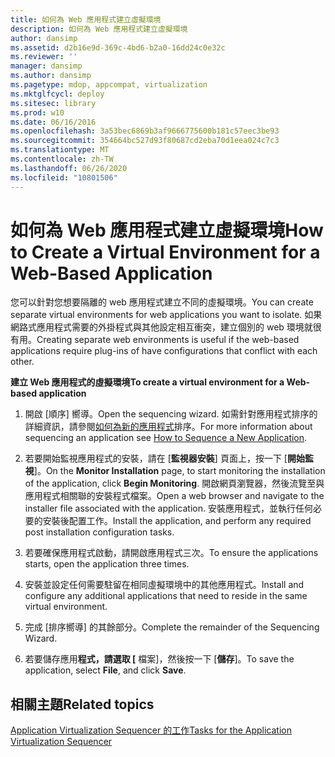 ```yaml
---
title: 如何為 Web 應用程式建立虛擬環境
description: 如何為 Web 應用程式建立虛擬環境
author: dansimp
ms.assetid: d2b16e9d-369c-4bd6-b2a0-16dd24c0e32c
ms.reviewer: ''
manager: dansimp
ms.author: dansimp
ms.pagetype: mdop, appcompat, virtualization
ms.mktglfcycl: deploy
ms.sitesec: library
ms.prod: w10
ms.date: 06/16/2016
ms.openlocfilehash: 3a53bec6869b3af9666775600b181c57eec3be93
ms.sourcegitcommit: 354664bc527d93f80687cd2eba70d1eea024c7c3
ms.translationtype: MT
ms.contentlocale: zh-TW
ms.lasthandoff: 06/26/2020
ms.locfileid: "10801506"
---
```

# <span data-ttu-id="b8b18-103">如何為 Web 應用程式建立虛擬環境</span><span class="sxs-lookup"><span data-stu-id="b8b18-103">How to Create a Virtual Environment for a Web-Based Application</span></span>


<span data-ttu-id="b8b18-104">您可以針對您想要隔離的 web 應用程式建立不同的虛擬環境。</span><span class="sxs-lookup"><span data-stu-id="b8b18-104">You can create separate virtual environments for web applications you want to isolate.</span></span> <span data-ttu-id="b8b18-105">如果網路式應用程式需要的外掛程式與其他設定相互衝突，建立個別的 web 環境就很有用。</span><span class="sxs-lookup"><span data-stu-id="b8b18-105">Creating separate web environments is useful if the web-based applications require plug-ins of have configurations that conflict with each other.</span></span>

**<span data-ttu-id="b8b18-106">建立 Web 應用程式的虛擬環境</span><span class="sxs-lookup"><span data-stu-id="b8b18-106">To create a virtual environment for a Web-based application</span></span>**

1.  <span data-ttu-id="b8b18-107">開啟 [順序] 嚮導。</span><span class="sxs-lookup"><span data-stu-id="b8b18-107">Open the sequencing wizard.</span></span> <span data-ttu-id="b8b18-108">如需針對應用程式排序的詳細資訊，請參閱[如何為新的應用程式](how-to-sequence-a-new-application.md)排序。</span><span class="sxs-lookup"><span data-stu-id="b8b18-108">For more information about sequencing an application see [How to Sequence a New Application](how-to-sequence-a-new-application.md).</span></span>

2.  <span data-ttu-id="b8b18-109">若要開始監視應用程式的安裝，請在 [**監視器安裝**] 頁面上，按一下 [**開始監視**]。</span><span class="sxs-lookup"><span data-stu-id="b8b18-109">On the **Monitor Installation** page, to start monitoring the installation of the application, click **Begin Monitoring**.</span></span> <span data-ttu-id="b8b18-110">開啟網頁瀏覽器，然後流覽至與應用程式相關聯的安裝程式檔案。</span><span class="sxs-lookup"><span data-stu-id="b8b18-110">Open a web browser and navigate to the installer file associated with the application.</span></span> <span data-ttu-id="b8b18-111">安裝應用程式，並執行任何必要的安裝後配置工作。</span><span class="sxs-lookup"><span data-stu-id="b8b18-111">Install the application, and perform any required post installation configuration tasks.</span></span>

3.  <span data-ttu-id="b8b18-112">若要確保應用程式啟動，請開啟應用程式三次。</span><span class="sxs-lookup"><span data-stu-id="b8b18-112">To ensure the applications starts, open the application three times.</span></span>

4.  <span data-ttu-id="b8b18-113">安裝並設定任何需要駐留在相同虛擬環境中的其他應用程式。</span><span class="sxs-lookup"><span data-stu-id="b8b18-113">Install and configure any additional applications that need to reside in the same virtual environment.</span></span>

5.  <span data-ttu-id="b8b18-114">完成 [排序嚮導] 的其餘部分。</span><span class="sxs-lookup"><span data-stu-id="b8b18-114">Complete the remainder of the Sequencing Wizard.</span></span>

6.  <span data-ttu-id="b8b18-115">若要儲存應用**程式，請選取 [** 檔案]，然後按一下 [**儲存**]。</span><span class="sxs-lookup"><span data-stu-id="b8b18-115">To save the application, select **File**, and click **Save**.</span></span>

## <span data-ttu-id="b8b18-116">相關主題</span><span class="sxs-lookup"><span data-stu-id="b8b18-116">Related topics</span></span>


[<span data-ttu-id="b8b18-117">Application Virtualization Sequencer 的工作</span><span class="sxs-lookup"><span data-stu-id="b8b18-117">Tasks for the Application Virtualization Sequencer</span></span>](tasks-for-the-application-virtualization-sequencer.md)

 

 





